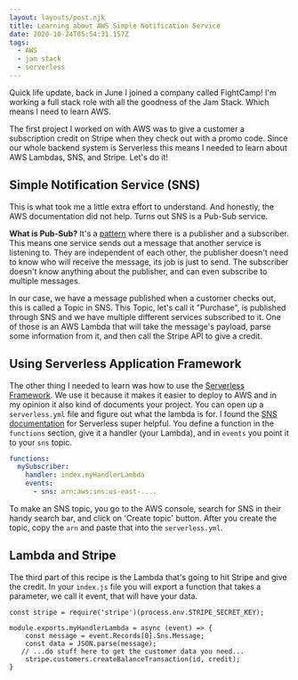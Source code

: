 ```yaml
---
layout: layouts/post.njk
title: Learning about AWS Simple Notification Service
date: 2020-10-24T05:54:31.157Z
tags:
  - AWS
  - jam stack
  - serverless
---
```

Quick life update, back in June I joined a company called FightCamp! I'm working a full stack role with all the goodness of the Jam Stack. Which means I need to learn AWS.

The first project I worked on with AWS was to give a customer a subscription credit on Stripe when they check out with a promo code. Since our whole backend system is Serverless this means I needed to learn about AWS Lambdas, SNS, and Stripe. Let's do it!

## Simple Notification Service (SNS)
This is what took me a little extra effort to understand. And honestly, the AWS documentation did not help. Turns out SNS is a Pub-Sub service. 

**What is Pub-Sub?** It's a [pattern](https://en.wikipedia.org/wiki/Publish%E2%80%93subscribe_pattern) where there is a publisher and a subscriber. This means one service sends out a message that another service is listening to. They are independent of each other, the publisher doesn't need to know who will receive the message, its job is just to send. The subscriber doesn't know anything about the publisher, and can even subscribe to multiple messages.

In our case, we have a message published when a customer checks out, this is called a Topic in SNS. This Topic, let's call it "Purchase", is published through SNS and we have multiple different services subscribed to it. One of those is an AWS Lambda that will take the message's payload, parse some information from it, and then call the Stripe API to give a credit. 



## Using Serverless Application Framework

The other thing I needed to learn was how to use the [Serverless Framework](https://www.serverless.com/). We use it because it makes it easier to deploy to AWS and in my opinion it also kind of documents your project. You can open up a `serverless.yml` file and figure out what the lambda is for. I found the [SNS documentation](https://www.serverless.com/framework/docs/providers/aws/events/sns/#sns/) for Serverless super helpful. You define a function in the `functions` section, give it a handler (your Lambda), and in `events` you point it to your `sns` topic. 

```yaml
functions:
  mySubscriber:
    handler: index.myHandlerLambda
    events:
      - sns: arn:aws:sns:us-east-....
```
To make an SNS topic, you go to the AWS console, search for SNS in their handy search bar, and click on 'Create topic' button. After you create the topic, copy the `arn` and paste that into the `serverless.yml`. 

## Lambda and Stripe
The third part of this recipe is the Lambda that's going to hit Stripe and give the credit. In your `index.js` file you will export a function that takes a parameter, we call it event, that will have your data. 
``` 
const stripe = require('stripe')(process.env.STRIPE_SECRET_KEY);

module.exports.myHandlerLambda = async (event) => {
    const message = event.Records[0].Sns.Message;
    const data = JSON.parse(message);
   // ...do stuff here to get the customer data you need...
    stripe.customers.createBalanceTransaction(id, credit);
}
```
